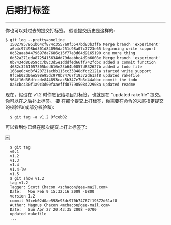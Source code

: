 # 后期打标签
---- 
你也可以对过去的提交打标签。 假设提交历史是这样的: 

	  
	$ git log --pretty=oneline
	  15027957951b64cf874c3557a0f3547bd83b3ff6 Merge branch 'experiment'
	  a6b4c97498bd301d84096da251c98a07c7723e65 beginning write support
	  0d52aaab4479697da7686c15f77a3d64d9165190 one more thing
	  6d52a271eda8725415634dd79daabbc4d9b6008e Merge branch 'experiment'
	  0b7434d86859cc7b8c3d5e1dddfed66ff742fcbc added a commit function
	  4682c3261057305bdd616e23b64b0857d832627b added a todo file
	  166ae0c4d3f420721acbb115cc33848dfcc2121a started write support
	  9fceb02d0ae598e95dc970b74767f19372d61af8 updated rakefile
	  964f16d36dfccde844893cac5b347e7b3d44abbc commit the todo
	  8a5cbc430f1a9c3d00faaeffd07798508422908a updated readme


现在，假设在 v1.2 时你忘记给项目打标签，也就是在 “updated rakefile” 提交。 你可以在之后补上标签。 要 在那个提交上打标签，你需要在命令的末尾指定提交的校验和(或部分校验和): 

	
	  $ git tag -a v1.2 9fceb02


可以看到你已经在那次提交上打上标签了: 

￼
	
	  $ git tag
	  v0.1
	  v1.2
	  v1.3
	  v1.4
	  v1.4-lw
	  v1.5
	  $ git show v1.2
	  tag v1.2
	  Tagger: Scott Chacon <schacon@gee-mail.com>
	  Date:   Mon Feb 9 15:32:16 2009 -0800
	  version 1.2
	  commit 9fceb02d0ae598e95dc970b74767f19372d61af8
	  Author: Magnus Chacon <mchacon@gee-mail.com>
	  Date:   Sun Apr 27 20:43:35 2008 -0700
	  updated rakefile
	  ...
	


